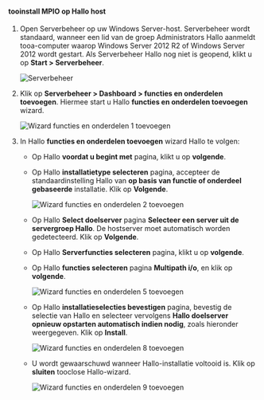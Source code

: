 #### <a name="tooinstall-mpio-on-hello-host"></a>tooinstall MPIO op Hallo host
1. Open Serverbeheer op uw Windows Server-host. Serverbeheer wordt standaard, wanneer een lid van de groep Administrators Hallo aanmeldt tooa-computer waarop Windows Server 2012 R2 of Windows Server 2012 wordt gestart. Als Serverbeheer Hallo nog niet is geopend, klikt u op **Start > Serverbeheer**.
   
    ![Serverbeheer](./media/storsimple-install-mpio-windows-server/IC740997.png)
2. Klik op **Serverbeheer > Dashboard > functies en onderdelen toevoegen**. Hiermee start u Hallo **functies en onderdelen toevoegen** wizard.
   
    ![Wizard functies en onderdelen 1 toevoegen](./media/storsimple-install-mpio-windows-server/IC740998.png)
3. In Hallo **functies en onderdelen toevoegen** wizard Hallo te volgen:
   
   * Op Hallo **voordat u begint met** pagina, klikt u op **volgende**.
   * Op Hallo **installatietype selecteren** pagina, accepteer de standaardinstelling Hallo van **op basis van functie of onderdeel gebaseerde** installatie. Klik op **Volgende**.
     
       ![Wizard functies en onderdelen 2 toevoegen](./media/storsimple-install-mpio-windows-server/IC740999.png)
   * Op Hallo **Select doelserver** pagina **Selecteer een server uit de servergroep Hallo**. De hostserver moet automatisch worden gedetecteerd. Klik op **Volgende**.
   * Op Hallo **Serverfuncties selecteren** pagina, klikt u op **volgende**.
   * Op Hallo **functies selecteren** pagina **Multipath i/o**, en klik op **volgende**.
     
       ![Wizard functies en onderdelen 5 toevoegen](./media/storsimple-install-mpio-windows-server/IC741000.png)
   * Op Hallo **installatieselecties bevestigen** pagina, bevestig de selectie van Hallo en selecteer vervolgens **Hallo doelserver opnieuw opstarten automatisch indien nodig**, zoals hieronder weergegeven. Klik op **Install**.
     
       ![Wizard functies en onderdelen 8 toevoegen](./media/storsimple-install-mpio-windows-server/IC741001.png)
   * U wordt gewaarschuwd wanneer Hallo-installatie voltooid is. Klik op **sluiten** tooclose Hallo-wizard.
     
       ![Wizard functies en onderdelen 9 toevoegen](./media/storsimple-install-mpio-windows-server/IC741002.png)

